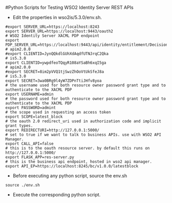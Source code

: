 #Python Scripts for Testing WSO2 Identity Server REST APIs

* Edit the properties in wso2is/5.3.0/env.sh.

```
#export SERVER_URL=https://localhost:8243
export SERVER_URL=https://localhost:9443/oauth2
# WSO2 Identity Server XACML PDP endpoint
export PDP_SERVER_URL=https://localhost:9443/api/identity/entitlement/Decision/pdp
# apim2.0.0
#export CLIENTID=JynQQkdlGUhXdAqdfUTNJrqC2Qka
# is5.3.0
export CLIENTID=ywpdfeoTQqyR108aYSaBh6xqI5ga
# apim2.0.0
#export SECRET=8im2pVVQ1tjSwzZhOoVtUkSfeJ8a
# is5.3.0
export SECRET=3wa0BRg9l4yW7ZDPnTtiJHfv8yoa
# the username used for both resource owner password grant type and to authenticate to the XACML PDP
export USERNAME=admin
# the password used for both resource owner password grant type and to authenticate to the XACML PDP
export PASSWORD=admint
# the scope used in requesting an access token
export SCOPE=latest_block
# the oauth 2.0 redirect_uri used in authorization code and implicit grant types.
export REDIRECTURI=http://127.0.0.1:5000/
# set to true if we want to talk to business APIs. use with WSO2 API Manager.
export CALL_API=false
# this is to the oauth resource server. by default this runs on http://127.0.0.1:5000/
export FLASK_APP=res-server.py
# this is the business api endpoint, hosted in wso2 api manager.
export API_EP=https://localhost:8245/bc/v1.0.0/latestblock
```
* Before executing any python script, source the env.sh
```
source ./env.sh
```
* Execute the corresponding python script.
